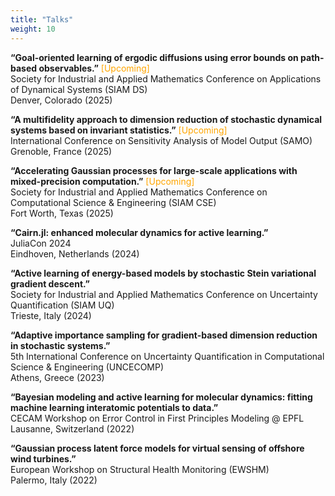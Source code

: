 ```yaml
---
title: "Talks"
weight: 10
---
```


**“Goal-oriented learning of ergodic diffusions using error bounds on path-based observables.”** <span style="color:orange">\[Upcoming\]</span>  \
Society for Industrial and Applied Mathematics Conference on Applications of Dynamical Systems (SIAM DS) \
Denver, Colorado (2025) 

**“A multifidelity approach to dimension reduction of stochastic dynamical systems based on invariant statistics.”** <span style="color:orange">\[Upcoming\]</span>  \
International Conference on Sensitivity Analysis of Model Output (SAMO) \
Grenoble, France (2025) 

**“Accelerating Gaussian processes for large-scale applications with mixed-precision computation.”** <span style="color:orange">\[Upcoming\]</span>  \
Society for Industrial and Applied Mathematics Conference on Computational Science & Engineering (SIAM CSE) \
Fort Worth, Texas (2025) 

**“Cairn.jl: enhanced molecular dynamics for active learning.”** \
JuliaCon 2024 \
Eindhoven, Netherlands (2024) 

**“Active learning of energy-based models by stochastic Stein variational gradient descent.”** \
Society for Industrial and Applied Mathematics Conference on Uncertainty Quantification (SIAM UQ)  \
Trieste, Italy (2024)

**“Adaptive importance sampling for gradient-based dimension reduction in stochastic systems.”**  \
5th International Conference on Uncertainty Quantification in Computational
Science & Engineering (UNCECOMP)  \
Athens, Greece (2023)

**“Bayesian modeling and active learning for molecular dynamics: fitting machine learning interatomic potentials to data.”**  \
CECAM Workshop on Error Control in First Principles Modeling @ EPFL  \
Lausanne, Switzerland (2022)

**“Gaussian process latent force models for virtual sensing of offshore wind turbines.”**  \
European Workshop on Structural Health Monitoring (EWSHM)  \
Palermo, Italy (2022)